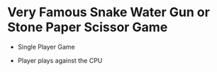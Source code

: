 # Very Famous Snake Water Gun or Stone Paper Scissor Game

* Single Player Game

* Player plays against the CPU
